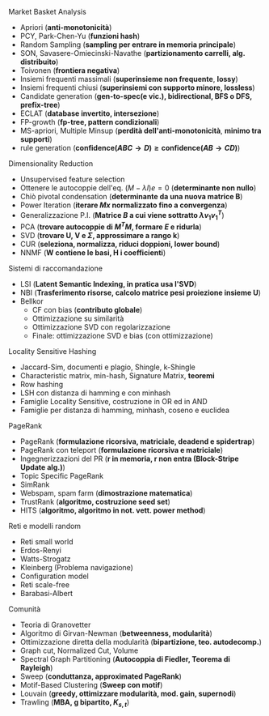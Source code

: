 Market Basket Analysis

* Apriori (**anti-monotonicità**)
* PCY, Park-Chen-Yu (**funzioni hash**)
* Random Sampling (**sampling per entrare in memoria principale**)
* SON, Savasere-Omiecinski-Navathe (**partizionamento carrelli, alg. distribuito**)
* Toivonen (**frontiera negativa**)
* Insiemi frequenti massimali (**superinsieme non frequente**, **lossy**)
* Insiemi frequenti chiusi (**superinsiemi con supporto minore, lossless**)
* Candidate generation (**gen-to-spec(e vic.), bidirectional, BFS o DFS, prefix-tree**)
* ECLAT (**database invertito, intersezione**)
* FP-growth (**fp-tree, pattern condizionali**)
* MS-apriori, Multiple Minsup (**perdità dell'anti-monotonicità**, **minimo tra supporti**)
* rule generation (**$\text{confidence}(ABC \to D) \ge \text{confidence}(AB \to CD)$**)

Dimensionality Reduction

* Unsupervised feature selection
* Ottenere le autocoppie dell'eq. $(M - \lambda I)e=0$ (**determinante non nullo**)
* Chiò pivotal condensation (**determinante da una nuova matrice B**)
* Power Iteration (**iterare $Mx$ normalizzato fino a convergenza**)
* Generalizzazione P.I. (**Matrice $B$ a cui viene sottratto $\lambda v_1 v_1^T$**)
* PCA (**trovare autocoppie di $M^TM$, formare $E$ e ridurla**)
* SVD (**trovare U, V e $\Sigma$, approssimare a rango k**)
* CUR (**seleziona, normalizza, riduci doppioni, lower bound**)
* NNMF (**W contiene le basi, H i coefficienti**)

Sistemi di raccomandazione

* LSI (**Latent Semantic Indexing, in pratica usa l'SVD**)
* NBI (**Trasferimento risorse, calcolo matrice pesi proiezione insieme U**)
* Bellkor 
  * CF con bias (**contributo globale**)
  * Ottimizzazione su similarità
  * Ottimizzazione SVD con regolarizzazione
  * Finale: ottimizzazione SVD e bias (con ottimizzazione)

Locality Sensitive Hashing

* Jaccard-Sim, documenti e plagio, Shingle, k-Shingle
* Characteristic matrix, min-hash, Signature Matrix, **teoremi** 
* Row hashing 
* LSH con distanza di hamming e con minhash
* Famiglie Locality Sensitive, costruzione in OR ed in AND 
* Famiglie per distanza di hamming, minhash, coseno e euclidea

PageRank

* PageRank (**formulazione ricorsiva, matriciale, deadend e spidertrap**)
* PageRank con teleport (**formulazione ricorsiva e matriciale**)
* Ingegnerizzazioni del PR (**r in memoria, r non entra (Block-Stripe Update alg.)**)
* Topic Specific PageRank 
* SimRank
* Webspam, spam farm (**dimostrazione matematica**)
* TrustRank (**algoritmo, costruzione seed set**)
* HITS (**algoritmo, algoritmo in not. vett. power method**) 

Reti e modelli random

* Reti small world
* Erdos-Renyi
* Watts-Strogatz
* Kleinberg (Problema navigazione)
* Configuration model
* Reti scale-free
* Barabasi-Albert

Comunità

* Teoria di Granovetter
* Algoritmo di Girvan-Newman (**betweenness, modularità**)
* Ottimizzazione diretta della modularità (**bipartizione, teo. autodecomp.**)
* Graph cut, Normalized Cut, Volume
* Spectral Graph Partitioning (**Autocoppia di Fiedler, Teorema di Rayleigh**)
* Sweep (**conduttanza, approximated PageRank**)
* Motif-Based Clustering (**Sweep con motif**)
* Louvain (**greedy, ottimizzare modularità, mod. gain, supernodi**)
* Trawling (**MBA, g bipartito, $K_{s,t}$**)

